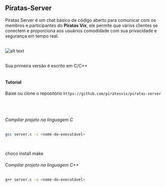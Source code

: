 ## Piratas-Server

Piratas Server é um chat básico de código aberto para comunicar com os membros e participantes do **Piratas Vix**, ele permite que vários clientes se conectem e proporciona aos usuários comodidade com sua privacidade e segurança em tempo real.
<br><br>

![alt text](docs/assets/img/diagrama-chat-socket-tcp.png)

<br>
Sua primeira versão é escrito em C/C++
<br><br>

#### Tutorial

Baixe ou clone o repositório `https://github.com/piratesvix/piratas-server`

<br>
<br>

###### Compilar projeto na linguagem C

```sh
gcc server.c -c <nome-do-executável>
```

<br>


choco install make
###### Compilar projeto na linguagem C++

```sh
g++ server.c -o <nome-do-executável>
```